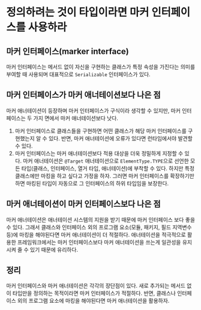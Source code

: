 # 정의하려는 것이 타입이라면 마커 인터페이스를 사용하라

## 마커 인터페이스(marker interface)

마커 인터페이스는 메서드 없이 자신을 구현하는 클래스가 특정 속성을 가진다는 의미를 부여할 때 사용되며 대표적으로 `Serializable` 인터페이스가 있다.

## 마커 인터페이스가 마커 애너테이션보다 나은 점

마커 애너테이션이 등장하며 마커 인터페이스가 구식이라 생각할 수 있지만, 마커 인터페이스는 두 가지 면에서 마커 애너테이션보다 낫다.

1. 마커 인터페이스로 클래스들을 구현하면 어떤 클래스가 해당 마커 인터페이스를 구현했는지 알 수 있다. 반면, 마커 애너테이션에 오류가 있다면 런타임에서야 발견할 수 있다.
2. 마커 인터페이스는 마커 애너테이션보다 적용 대상을 더욱 정밀하게 지정할 수 있다. 마커 애너테이션은 `@Target` 애너테이션으로 `ElementType.TYPE`으로 선언한 모든 타입(클래스, 인터페이스, 열거 타입, 애너테이션)에 부착할 수 있다. 하지만 특정 클래스에만 마킹을 하고 싶다고 가정을 하자. 그러면 마커 인터페이스를 확장하기만 하면 마킹된 타입이 자동으로 그 인터페이스의 하위 타입임을 보장한다.

## 마커 애너테이션이 마커 인터페이스보다 나은 점

마커 애너테이션은 애너테이션 시스템의 지원을 받기 때문에 마커 인터페이스 보다 좋을 수 있다. 그래서 클래스와 인터페이스 외의 프로그램 요소(모듈, 패키지, 필드 지역변수 등)에 마킹을 해야된다면 마커 애너테이션이 더 적절하다. 애너테이션을 적극적으로 활용한 프레임워크에서는 마커 인터페이스보다 마커 애너테이션을 쓰는게 일관성을 유지시켜 줄 수 있기 때문에 유리하다.

## 정리

마커 인터페이스와 마커 애너테이션은 각각의 장단점이 있다. 새로 추가되는 메서드 없이 타입만을 정의하는 목적이라면 마커 인터페이스가 적절하다. 반면, 클래스나 인터페이스 외의 프로그램 요소에 마킹을 해야된다면 마커 애너테이션을 활용하자.